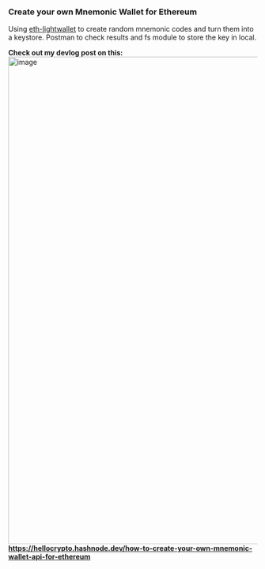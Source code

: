 ### Create your own Mnemonic Wallet for Ethereum

Using [eth-lightwallet](https://github.com/ConsenSys/eth-lightwallet#readme) to create random mnemonic codes and turn them into a keystore. Postman to check results and fs module to store the key in local.

**Check out my devlog post on this:**
<img width="985" alt="image" src="https://user-images.githubusercontent.com/16380369/173014098-4eac8b95-2993-471b-a451-f4b60e4151f9.png">
**https://hellocrypto.hashnode.dev/how-to-create-your-own-mnemonic-wallet-api-for-ethereum**
